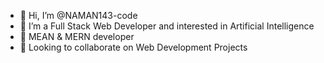 - 👋 Hi, I’m @NAMAN143-code
- 👀 I’m a Full Stack Web Developer and interested in Artificial Intelligence
- 🌱 MEAN & MERN developer
- 💞️ Looking to collaborate on Web Development Projects


